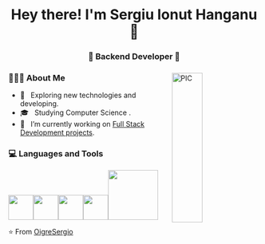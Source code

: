 <h1 align="center">Hey there! I'm Sergiu Ionut Hanganu 👋 </h1>
<h3 align="center">🚀 Backend Developer  🚀</h3>
<div>
<img width = "35%" align="right" alt="PIC" height="300px" src="https://www.pngitem.com/pimgs/m/4-42822_apple-tv-copy-developer-illustration-png-transparent-png.png" />
<div align="left"> 
  <h3> 👨🏻‍💻 About Me </h3>

  - 🤔 &nbsp; Exploring new technologies and developing.
  - 🎓 &nbsp; Studying Computer Science .
  - 💼 &nbsp; I’m currently working on [Full Stack Development projects](https://github.com/develhope/Java23-Team2-Dealer). 
</div> 
</div>

<div>
  <h3> 💻 Languages and Tools </h3>
  <p>
   <img 
    src="https://media.giphy.com/media/3rCcV6sC1o2GY/giphy.gif" width="50"><img src="https://media3.giphy.com/media/ln7z2eWriiQAllfVcn/200w.webp" width="50"><img src="https://i.giphy.com/media/LMt9638dO8dftAjtco/200.webp"   width="50"><img src="https://i.giphy.com/media/eNAsjO55tPbgaor7ma/200w.webp" width="50"><img 
src="https://media.giphy.com/media/kH1DBkPNyZPOk0BxrM/giphy.gif" width="100">
  <p>
</div> 

⭐️ From [OigreSergio](https://github.com/OigreSergio)
